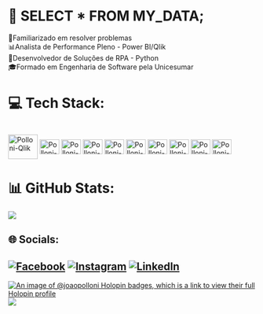 # 💫 SELECT * FROM MY_DATA;
🤝Familiarizado em resolver problemas<br>
📊Analista de Performance Pleno - Power BI/Qlik<br>
🤖Desenvolvedor de Soluções de RPA - Python<br>
🎓Formado em Engenharia de Software pela Unicesumar<br>

# 💻 Tech Stack:
  <div style="display: inline_block"><br>
  <img align="center" alt="Polloni-Qlik" height="50" width="60" src='https://upload.wikimedia.org/wikipedia/commons/3/32/Qlik_Logo.svg'>
  <img align="center" alt="Polloni-Python" height="30" width="40" src='https://cdn.jsdelivr.net/gh/devicons/devicon/icons/python/python-original.svg'>
  <img align="center" alt="Polloni-Django" height="30" width="40" src='https://cdn.jsdelivr.net/gh/devicons/devicon/icons/django/django-plain.svg'>
  <img align="center" alt="Polloni-postgre" height="30" width="40" src='https://cdn.jsdelivr.net/gh/devicons/devicon/icons/postgresql/postgresql-original.svg'>
  <img align="center" alt="Polloni-mysql" height="30" width="40" src='https://cdn.jsdelivr.net/gh/devicons/devicon/icons/mysql/mysql-original.svg'>
  <img align="center" alt="Polloni-github" height="30" width="40" src='https://cdn.jsdelivr.net/gh/devicons/devicon/icons/github/github-original.svg'>
  <img align="center" alt="Polloni-figma" height="30" width="40" src='https://cdn.jsdelivr.net/gh/devicons/devicon/icons/figma/figma-original.svg'>
  <img align="center" alt="Polloni-trello" height="30" width="40" src='https://cdn.jsdelivr.net/gh/devicons/devicon/icons/trello/trello-plain.svg'>
  <img align="center" alt="Polloni-MicroSQLServer" height="30" width="40" src='https://cdn.jsdelivr.net/gh/devicons/devicon/icons/microsoftsqlserver/microsoftsqlserver-plain.svg'>
  <img align="center" alt="Polloni-PowerBI" height="30" width="40" src='https://github.com/microsoft/PowerBI-Icons/blob/main/SVG/Power-BI.svg'>
</div>

# 📊 GitHub Stats:
![](https://github-readme-stats.vercel.app/api/top-langs/?username=JoaoPolloni&theme=radical&hide_border=false&include_all_commits=false&count_private=false&layout=compact)

## 🌐 Socials:
[![Facebook](https://img.shields.io/badge/Facebook-%231877F2.svg?logo=Facebook&logoColor=white)](https://facebook.com/joaovitor.polloni.311)
[![Instagram](https://img.shields.io/badge/Instagram-%23E4405F.svg?logo=Instagram&logoColor=white)](https://instagram.com/joao_vitor_polloni/)
[![LinkedIn](https://img.shields.io/badge/LinkedIn-%230077B5.svg?logo=linkedin&logoColor=white)](https://linkedin.com/in/jo%C3%A3o-vitor-polloni-cordeiro/)
---
[![An image of @joaopolloni Holopin badges, which is a link to view their full Holopin profile](https://holopin.me/@joaopolloni)](https://holopin.io/@joaopolloni)
[![](https://visitcount.itsvg.in/api?id=JoaoPolloni&icon=0&color=0)](https://visitcount.itsvg.in)
